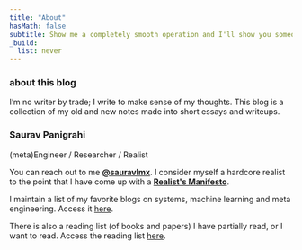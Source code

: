 ```yaml
---
title: "About"
hasMath: false
subtitle: Show me a completely smooth operation and I'll show you someone who's covering mistakes. Real boats rock.
_build:
  list: never
---
```


### about this blog 
I’m no writer by trade; I write to make sense of my thoughts. This blog is a collection of my old and new notes made into short essays and writeups. 

### Saurav Panigrahi
(meta)Engineer / Researcher / Realist <br />

You can reach out to me [**@sauravlmx**](https://x.com/sauravlmx).
I consider myself a hardcore realist to the point that I have come up with a [**Realist's Manifesto**](https://narrowfoc.us/posts/realist).

I maintain a list of my favorite blogs on systems, machine learning and meta engineering. Access it [here](https://narrowfoc.us/linklog). 

There is also a reading list (of books and papers) I have partially read, or I want to read. Access the reading list [here](https://narrowfoc.us/reading). 